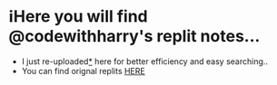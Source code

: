 # ℹ️Here you will find @codewithharry's replit notes...


- I just re-uploaded[*](https://github.com/soymadip/My-Created-Projects/blob/bc943a55d3af8929cbea0211e96929c8ca84df6c/README.md?plain=1#L36) here for better efficiency and easy searching..
- You can find orignal replits [HERE](https://replit.com/@codewithharry)